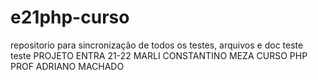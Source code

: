 # e21php-curso
repositorio para sincronização de todos os testes, arquivos e doc
teste teste
PROJETO ENTRA 21-22 MARLI CONSTANTINO MEZA
CURSO PHP
PROF ADRIANO MACHADO
